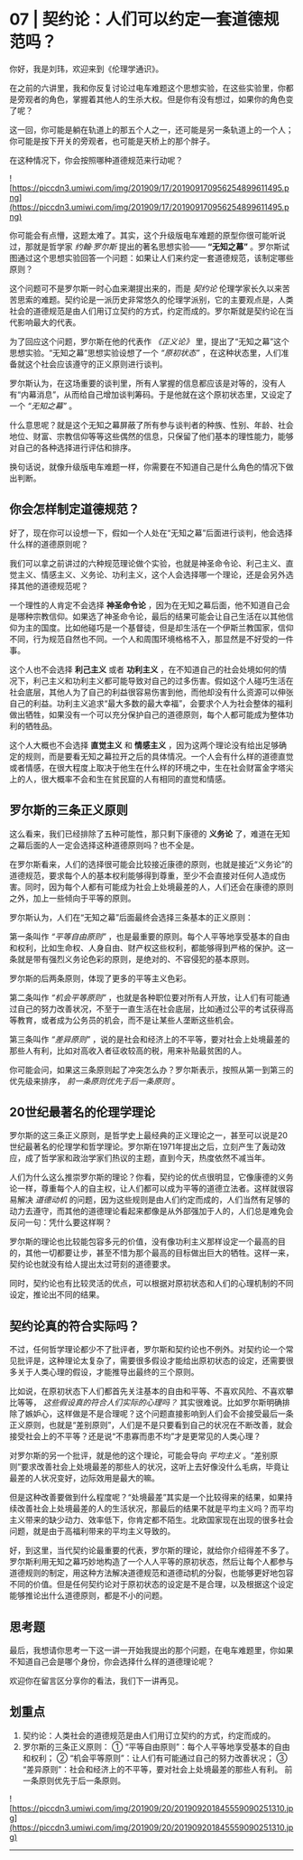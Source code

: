 # 07 | 契约论：人们可以约定一套道德规范吗？

你好，我是刘玮，欢迎来到《伦理学通识》。

在之前的六讲里，我和你反复讨论过电车难题这个思想实验，在这些实验里，你都是旁观者的角色，掌握着其他人的生杀大权。但是你有没有想过，如果你的角色变了呢？

这一回，你可能是躺在轨道上的那五个人之一，还可能是另一条轨道上的一个人；你可能是按下开关的旁观者，也可能是天桥上的那个胖子。

在这种情况下，你会按照哪种道德规范来行动呢？

![https://piccdn3.umiwi.com/img/201909/17/201909170956254899611495.png](https://piccdn3.umiwi.com/img/201909/17/201909170956254899611495.png)

你可能会有点懵，这题太难了。其实，这个升级版电车难题的原型你很可能听说过，那就是哲学家 *约翰·罗尔斯* 提出的著名思想实验—— **“无知之幕”** 。罗尔斯试图通过这个思想实验回答一个问题：如果让人们来约定一套道德规范，该制定哪些原则？

这个问题可不是罗尔斯一时心血来潮提出来的，而是 *契约论* 伦理学家长久以来苦苦思索的难题。契约论是一派历史非常悠久的伦理学派别，它的主要观点是，人类社会的道德规范是由人们用订立契约的方式，约定而成的。罗尔斯就是契约论在当代影响最大的代表。

为了回应这个问题，罗尔斯在他的代表作 *《正义论》* 里，提出了“无知之幕”这个思想实验。“无知之幕”思想实验设想了一个 *“原初状态”* ，在这种状态里，人们准备就这个社会应该遵守的正义原则进行谈判。

罗尔斯认为，在这场重要的谈判里，所有人掌握的信息都应该是对等的，没有人有“内幕消息”，从而给自己增加谈判筹码。于是他就在这个原初状态里，又设定了一个 *“无知之幕”* 。

什么意思呢？就是这个无知之幕屏蔽了所有参与谈判者的种族、性别、年龄、社会地位、财富、宗教信仰等等这些偶然的信息，只保留了他们基本的理性能力，能够对自己的各种选择进行评估和排序。

换句话说，就像升级版电车难题一样，你需要在不知道自己是什么角色的情况下做出判断。

## 你会怎样制定道德规范？

好了，现在你可以设想一下，假如一个人处在“无知之幕”后面进行谈判，他会选择什么样的道德原则呢？

我们可以拿之前讲过的六种规范理论做个实验，也就是神圣命令论、利己主义、直觉主义、情感主义、义务论、功利主义，这个人会选择哪一个理论，还是会另外选择其他的道德规范呢？

一个理性的人肯定不会选择 **神圣命令论** ，因为在无知之幕后面，他不知道自己会是哪种宗教信仰。如果选了神圣命令论，最后的结果可能会让自己生活在以其他信仰为主的国度。比如他碰巧是一个基督徒，但是却生活在一个伊斯兰教国家，信仰不同，行为规范自然也不同。一个人和周围环境格格不入，那显然是不好受的一件事。

这个人也不会选择 **利己主义** 或者 **功利主义** ，在不知道自己的社会处境如何的情况下，利己主义和功利主义都可能导致对自己的过多伤害。假如这个人碰巧生活在社会底层，其他人为了自己的利益很容易伤害到他，而他却没有什么资源可以伸张自己的利益。功利主义追求“最大多数的最大幸福”，会要求个人为社会整体的福利做出牺牲，如果没有一个可以充分保护自己的道德原则，每个人都可能成为整体功利的牺牲品。

这个人大概也不会选择 **直觉主义** 和 **情感主义** ，因为这两个理论没有给出足够确定的规则，而是要看无知之幕拉开之后的具体情况。一个人会有什么样的道德直觉或者情感，在很大程度上取决于他生在什么样的环境之中，生在社会财富金字塔尖上的人，很大概率不会和生在贫民窟的人有相同的直觉和情感。

## 罗尔斯的三条正义原则

这么看来，我们已经排除了五种可能性，那只剩下康德的 **义务论** 了，难道在无知之幕后面的人一定会选择这种道德原则吗？也不全是。

在罗尔斯看来，人们的选择很可能会比较接近康德的原则，也就是接近“义务论”的道德规范，要求每个人的基本权利能够得到尊重，至少不会直接对任何人造成伤害。同时，因为每个人都有可能成为社会上处境最差的人，人们还会在康德的原则之外，加上一些倾向于平等的原则。

罗尔斯认为，人们在“无知之幕”后面最终会选择三条基本的正义原则：

第一条叫作 *“平等自由原则”* ，也是最重要的原则。每个人平等地享受基本的自由和权利，比如生命权、人身自由、财产权这些权利，都能够得到严格的保护。这一条就是带有强烈义务论色彩的原则，是绝对的、不容侵犯的基本原则。

罗尔斯的后两条原则，体现了更多的平等主义色彩。

第二条叫作 *“机会平等原则”* ，也就是各种职位要对所有人开放，让人们有可能通过自己的努力改善状况，不至于一直生活在社会底层，比如通过公平的考试获得高等教育，或者成为公务员的机会，而不是让某些人垄断这些机会。

第三条叫作 *“差异原则”* ，说的是社会和经济上的不平等，要对社会上处境最差的那些人有利，比如对高收入者征收较高的税，用来补贴最贫困的人。

你可能会问，如果这三条原则起了冲突怎么办？罗尔斯表示，按照从第一到第三的优先级来排序， *前一条原则优先于后一条原则* 。

## 20世纪最著名的伦理学理论

罗尔斯的这三条正义原则，是哲学史上最经典的正义理论之一，甚至可以说是20世纪最著名的伦理学和哲学理论。罗尔斯在1971年提出之后，立刻产生了轰动效应，成了哲学家和政治学家们热议的主题，直到今天，热度依然不减当年。

人们为什么这么推崇罗尔斯的理论？你看，契约论的优点很明显，它像康德的义务论一样，尊重每个人的自主权，让人们都可以成为平等的道德立法者。这样就很容易解决 *道德动机* 的问题，因为这些规则是由人们约定而成的，人们当然有足够的动力去遵守，而其他的道德理论看起来都像是从外部强加于人的，人们总是难免会反问一句：凭什么要这样啊？

罗尔斯的理论也比较能包容多元的价值，没有像功利主义那样设定一个最高的目的，其他一切都要让步，甚至不惜为那个最高的目标做出巨大的牺牲。这样一来，契约论也就没有给人提出太过苛刻的道德要求。

同时，契约论也有比较灵活的优点，可以根据对原初状态和人们的心理机制的不同设定，推论出不同的结果。

## 契约论真的符合实际吗？

不过，任何哲学理论都少不了批评者，罗尔斯和契约论也不例外。对契约论一个常见批评是，这种理论太复杂了，需要很多假设才能给出原初状态的设定，还需要很多关于人类心理的假设，才能推导出最终的三个原则。

比如说，在原初状态下人们都首先关注基本的自由和平等、不喜欢风险、不喜欢攀比等等， *这些假设真的符合人们实际的心理吗？* 其实很难说。比如罗尔斯明确排除了嫉妒心，这样做是不是合理呢？这个问题直接影响到人们会不会接受最后一条正义原则，也就是“差别原则”，人们是不是只要看到自己的状况在不断改善，就会接受社会上的不平等？还是说“不患寡而患不均”才是更常见的人类心理？

对罗尔斯的另一个批评，就是他的这个理论，可能会导向 *平均主义* 。“差别原则”要求改善社会上处境最差的那些人的状况，这听上去好像没什么毛病，毕竟让最差的人状况变好，边际效用是最大的嘛。

但是这种改善要做到什么程度呢？“处境最差”其实是一个比较得来的结果，如果持续改善社会上处境最差的人的生活状况，那最后的结果不就是平均主义吗？而平均主义带来的缺少动力、效率低下，你肯定都不陌生。北欧国家现在出现的很多社会问题，就是由于高福利带来的平均主义导致的。

好，到这里，当代契约论最重要的代表，罗尔斯的理论，就给你介绍得差不多了。罗尔斯利用无知之幕巧妙地构造了一个人人平等的原初状态，然后让每个人都参与道德规则的制定，用这种方法解决道德规范和道德动机的分裂，也能够更好地包容不同的价值。但是任何契约论对于原初状态的设定是不是合理，以及根据这个设定能够推论出什么道德原则，都是不小的问题。

## 思考题

最后，我想请你思考一下这一讲一开始我提出的那个问题，在电车难题里，你如果不知道自己会是哪个身份，你会选择什么样的道德理论呢？

欢迎你在留言区分享你的看法，我们下一讲再见。

## 划重点

1. 契约论：人类社会的道德规范是由人们用订立契约的方式，约定而成的。
2. 罗尔斯的三条正义原则：
① “平等自由原则”：每个人平等地享受基本的自由和权利；
② “机会平等原则”：让人们有可能通过自己的努力改善状况；
③ “差异原则”：社会和经济上的不平等，要对社会上处境最差的那些人有利。
前一条原则优先于后一条原则。

![https://piccdn3.umiwi.com/img/201909/20/201909201845559090251310.jpg](https://piccdn3.umiwi.com/img/201909/20/201909201845559090251310.jpg)

---
